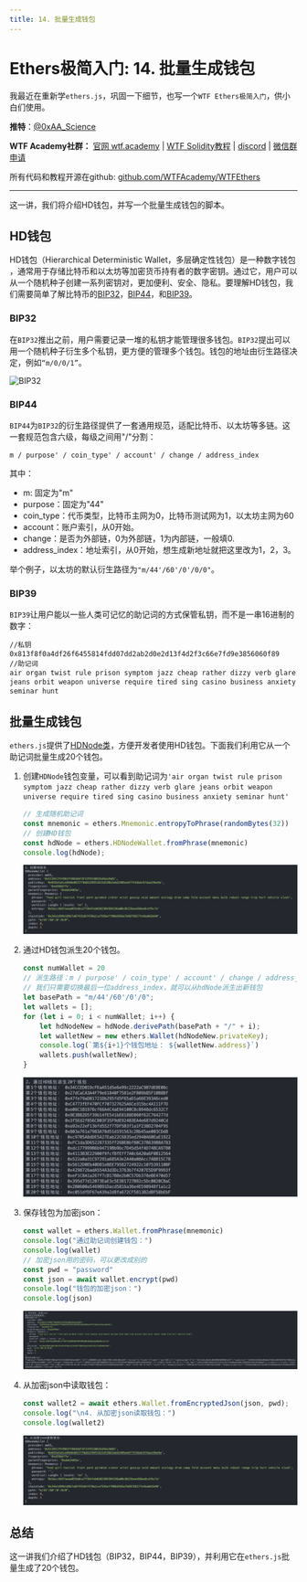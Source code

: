 ```yaml
---
title: 14. 批量生成钱包
---
```


# Ethers极简入门: 14. 批量生成钱包

我最近在重新学`ethers.js`，巩固一下细节，也写一个`WTF Ethers极简入门`，供小白们使用。

**推特**：[@0xAA_Science](https://twitter.com/0xAA_Science)

**WTF Academy社群：** [官网 wtf.academy](https://wtf.academy) | [WTF Solidity教程](https://github.com/AmazingAng/WTFSolidity) | [discord](https://discord.gg/5akcruXrsk) | [微信群申请](https://docs.google.com/forms/d/e/1FAIpQLSe4KGT8Sh6sJ7hedQRuIYirOoZK_85miz3dw7vA1-YjodgJ-A/viewform?usp=sf_link)

所有代码和教程开源在github: [github.com/WTFAcademy/WTFEthers](https://github.com/WTFAcademy/WTFEthers)

-----

这一讲，我们将介绍HD钱包，并写一个批量生成钱包的脚本。

## HD钱包

HD钱包（Hierarchical Deterministic Wallet，多层确定性钱包）是一种数字钱包 ，通常用于存储比特币和以太坊等加密货币持有者的数字密钥。通过它，用户可以从一个随机种子创建一系列密钥对，更加便利、安全、隐私。要理解HD钱包，我们需要简单了解比特币的[BIP32](https://github.com/bitcoin/bips/blob/master/bip-0032.mediawiki)，[BIP44](https://github.com/bitcoin/bips/blob/master/bip-0044.mediawiki)，和[BIP39](https://github.com/bitcoin/bips/blob/master/bip-0039.mediawiki)。

### BIP32

在`BIP32`推出之前，用户需要记录一堆的私钥才能管理很多钱包。`BIP32`提出可以用一个随机种子衍生多个私钥，更方便的管理多个钱包。钱包的地址由衍生路径决定，例如`“m/0/0/1”`。

![BIP32](img/14-1.png)

### BIP44

`BIP44`为`BIP32`的衍生路径提供了一套通用规范，适配比特币、以太坊等多链。这一套规范包含六级，每级之间用"/"分割：
```
m / purpose' / coin_type' / account' / change / address_index
```
其中：
- m: 固定为"m"
- purpose：固定为"44"
- coin_type：代币类型，比特币主网为0，比特币测试网为1，以太坊主网为60
- account：账户索引，从0开始。
- change：是否为外部链，0为外部链，1为内部链，一般填0.
- address_index：地址索引，从0开始，想生成新地址就把这里改为1，2，3。

举个例子，以太坊的默认衍生路径为`"m/44'/60'/0'/0/0"`。

### BIP39

`BIP39`让用户能以一些人类可记忆的助记词的方式保管私钥，而不是一串16进制的数字：

```
//私钥
0x813f8f0a4df26f6455814fdd07dd2ab2d0e2d13f4d2f3c66e7fd9e3856060f89
//助记词
air organ twist rule prison symptom jazz cheap rather dizzy verb glare jeans orbit weapon universe require tired sing casino business anxiety seminar hunt
```

## 批量生成钱包

`ethers.js`提供了[HDNode类](https://docs.ethers.org/v6-beta/api/wallet/#HDNodeWallet)，方便开发者使用HD钱包。下面我们利用它从一个助记词批量生成20个钱包。

1. 创建`HDNode`钱包变量，可以看到助记词为`'air organ twist rule prison symptom jazz cheap rather dizzy verb glare jeans orbit weapon universe require tired sing casino business anxiety seminar hunt'`
    ```js
    // 生成随机助记词
    const mnemonic = ethers.Mnemonic.entropyToPhrase(randomBytes(32))
    // 创建HD钱包
    const hdNode = ethers.HDNodeWallet.fromPhrase(mnemonic)
    console.log(hdNode);
    ```
    ![HDNode](img/14-2.png)

2. 通过HD钱包派生20个钱包。

    ```js
    const numWallet = 20
    // 派生路径：m / purpose' / coin_type' / account' / change / address_index
    // 我们只需要切换最后一位address_index，就可以从hdNode派生出新钱包
    let basePath = "m/44'/60'/0'/0";
    let wallets = [];
    for (let i = 0; i < numWallet; i++) {
        let hdNodeNew = hdNode.derivePath(basePath + "/" + i);
        let walletNew = new ethers.Wallet(hdNodeNew.privateKey);
        console.log(`第${i+1}个钱包地址： ${walletNew.address}`)
        wallets.push(walletNew);
    }
    ```
    ![批量生成钱包](img/14-3.png)

3. 保存钱包为加密json：

    ```js
    const wallet = ethers.Wallet.fromPhrase(mnemonic)
    console.log("通过助记词创建钱包：")
    console.log(wallet)
    // 加密json用的密码，可以更改成别的
    const pwd = "password"
    const json = await wallet.encrypt(pwd)
    console.log("钱包的加密json：")
    console.log(json)
    ```
    ![保存钱包](img/14-4.png)

4. 从加密json中读取钱包：
    ```js
    const wallet2 = await ethers.Wallet.fromEncryptedJson(json, pwd);
    console.log("\n4. 从加密json读取钱包：")
    console.log(wallet2)
    ```
    ![读取钱包](img/14-5.png)

## 总结
这一讲我们介绍了HD钱包（BIP32，BIP44，BIP39），并利用它在`ethers.js`批量生成了20个钱包。
